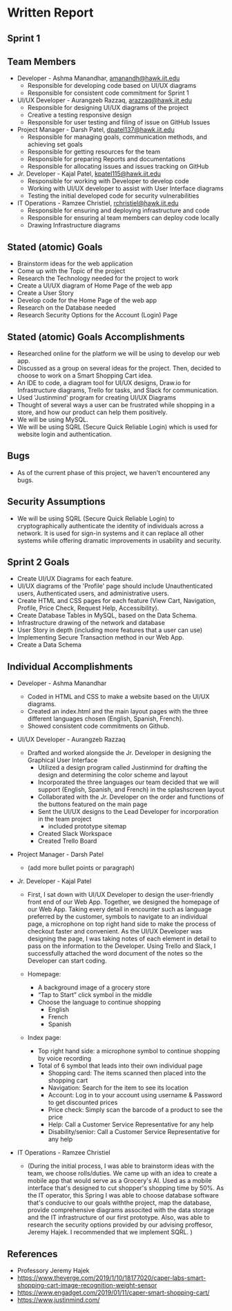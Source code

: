 # Written Report

## Sprint 1

## Team Members

* Developer - Ashma Manandhar, amanandh@hawk.iit.edu
  * Responsible for developing code based on UI/UX diagrams
  * Responsible for consistent code commitment for Sprint 1
* UI/UX Developer - Aurangzeb Razzaq, arazzaq@hawk.iit.edu
  * Responsible for designing UI/UX diagrams of the project
  * Creative a testing responsive design
  * Responsible for user testing and filing of issue on GitHub Issues
* Project Manager - Darsh Patel, dpatel137@hawk.iit.edu
  * Responsible for managing goals, communication methods, and achieving set goals
  * Responsible for getting resources for the team
  * Responsible for preparing Reports and documentations
  * Responsible for allocating issues and issues tracking on GitHub
* Jr. Developer - Kajal Patel, kpatel115@hawk.iit.edu
  * Responsible for working with Developer to develop code 
  * Working with UI/UX developer to assist with User Interface diagrams
  * Testing the initial developed code for security vulnerabilities
* IT Operations - Ramzee Christiel, rchristiel@hawk.iit.edu
  * Responsible for ensuring and deploying infrastructure and code
  * Responsible for ensuring al team members can deploy code locally
  * Drawing Infrastructure diagrams 

## Stated (atomic) Goals

* Brainstorm ideas for the web application
* Come up with the Topic of the project
* Research the Technology needed for the project to work
* Create a UI/UX diagram of Home Page of the web app
* Create a User Story
* Develop code for the Home Page of the web app
* Research on the Database needed 
* Research Security Options for the Account (Login) Page

## Stated (atomic) Goals Accomplishments
* Researched online for the platform we will be using to develop our web app.
* Discussed as a group on several ideas for the project. Then, decided to choose to work on a Smart Shopping Cart idea.
* An IDE to code, a diagram tool for UI/UX designs, Draw.io for Infrastructure diagrams, Trello for tasks, and Slack for communication.
* Used 'Justinmind' program for creating UI/UX Diagrams
* Thought of several ways a user can be frustrated while shopping in a store, and how our product can help them positively. 
* We will be using MySQL.
* We will be using SQRL (Secure Quick Reliable Login) which is used for website login and authentication.  

## Bugs
* As of the current phase of this project, we haven't encountered any bugs.

## Security Assumptions
* We will be using SQRL (Secure Quick Reliable Login) to cryptographically authenticate the identity of individuals across a network. It is used for sign-in systems and it can replace all other systems while offering dramatic improvements in usability and security.

## Sprint 2 Goals
* Create UI/UX Diagrams for each feature.
* UI/UX diagrams of the 'Profile' page should include Unauthenticated users, Authenticated users, and administrative users.
* Create HTML and CSS pages for each feature (View Cart, Navigation, Profile, Price Check, Request Help, Accessibility). 
* Create Database Tables in MySQL, based on the Data Schema.
* Infrastructure drawing of the network and database
* User Story in depth (including more features that a user can use) 
* Implementing Secure Transaction method in our Web App.
* Create a Data Schema

## Individual Accomplishments
* Developer - Ashma Manandhar
  * Coded in HTML and CSS to make a website based on the UI/UX diagrams. 
  * Created an index.html and the main layout pages with the three different languages chosen (English, Spanish, French).
  * Showed consistent code commitments on Github.
* UI/UX Developer - Aurangzeb Razzaq
  * Drafted and worked alongside the Jr. Developer in designing the Graphical User Interface
    * Utilized a design program called Justinmind for drafting the design and determining the color scheme and layout
    * Incorporated the three languages our team decided that we will support (English, Spanish, and French) in the splashscreen layout
    * Collaborated with the Jr. Developer on the order and functions of the buttons featured on the main page
    * Sent the UI/UX designs to the Lead Developer for incorporation in the team project
      * included prototype sitemap
    * Created Slack Workspace
    * Created Trello Board
* Project Manager - Darsh Patel
  * (add more bullet points or paragraph)
* Jr. Developer - Kajal Patel
  * First, I sat down with UI/UX Developer to design the user-friendly front end of our Web App. Together, we designed the homepage of our Web App. Taking every detail in encounter such as language preferred by the customer, symbols to navigate to an individual page, a microphone on top right hand side to make the process of checkout faster and convenient. As the UI/UX Developer was designing the page, I was taking notes of each element in detail to pass on the information to the Developer. Using Trello and Slack, I successfully attached the word document of the notes so the Developer can start coding. 

  * Homepage: 
    * A background image of a grocery store
    * “Tap to Start” click symbol in the middle 
    * Choose the language to continue shopping 
      * English
      * French
      * Spanish 
  * Index page:
    * Top right hand side: a microphone symbol to continue shopping by voice recording
    * Total of 6 symbol that leads into their own individual page
      * Shopping card: The items scanned then placed into the shopping cart
      * Navigation: Search for the item to see its location 
      * Account: Log in to your account using username & Password to get discounted prices
      * Price check: Simply scan the barcode of a product to see the price
      * Help: Call a Customer Service Representative for any help
      * Disability/senior: Call a Customer Service Representative for any help  

* IT Operations - Ramzee Christiel
  * (During the initial process, I was able to brainstorm ideas with the team, we choose rolls/duties. We came up with an idea to create a mobile app that would serve as a Grocery's AI. Used as a mobile interface that's designed to cut shopper's shopping time by 50%. As the IT operator, this Spring I was able to choose database software that's conducive to our goals withthe project, map the database, provide comprehensive diagrams associted with the data storage and the IT infrastructure of our first prototype. Also, was able to research the security options provided by our advising proffesor, Jeremy Hajek. I recommended that we implement SQRL. )

## References
* Professory Jeremy Hajek
* https://www.theverge.com/2019/1/10/18177020/caper-labs-smart-shopping-cart-image-recognition-weight-sensor
* https://www.engadget.com/2019/01/11/caper-smart-shopping-cart/
* https://www.justinmind.com/

